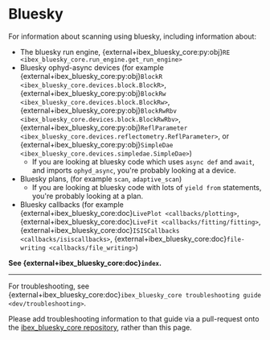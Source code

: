 # Bluesky

For information about scanning using bluesky, including information about:
- The bluesky run engine, {external+ibex_bluesky_core:py:obj}`RE <ibex_bluesky_core.run_engine.get_run_engine>`
- Bluesky ophyd-async devices (for example {external+ibex_bluesky_core:py:obj}`BlockR <ibex_bluesky_core.devices.block.BlockR>`, {external+ibex_bluesky_core:py:obj}`BlockRw <ibex_bluesky_core.devices.block.BlockRw>`, {external+ibex_bluesky_core:py:obj}`BlockRwRbv <ibex_bluesky_core.devices.block.BlockRwRbv>`, {external+ibex_bluesky_core:py:obj}`ReflParameter <ibex_bluesky_core.devices.reflectometry.ReflParameter>`, or {external+ibex_bluesky_core:py:obj}`SimpleDae <ibex_bluesky_core.devices.simpledae.SimpleDae>`)
  * If you are looking at bluesky code which uses `async def` and `await`, and imports `ophyd_async`, you're probably looking at a device.
- Bluesky plans, (for example `scan`, `adaptive_scan`)
  * If you are looking at bluesky code with lots of `yield from` statements, you're probably looking at a plan.
- Bluesky callbacks (for example {external+ibex_bluesky_core:doc}`LivePlot <callbacks/plotting>`, {external+ibex_bluesky_core:doc}`LiveFit <callbacks/fitting/fitting>`, {external+ibex_bluesky_core:doc}`ISISCallbacks <callbacks/isiscallbacks>`, {external+ibex_bluesky_core:doc}`file-writing <callbacks/file_writing>`)

**See {external+ibex_bluesky_core:doc}`index`.**

---

For troubleshooting, see {external+ibex_bluesky_core:doc}`ibex_bluesky_core troubleshooting guide <dev/troubleshooting>`.

Please add troubleshooting information to that guide via a pull-request onto the [ibex_bluesky_core repository](https://github.com/ISISComputingGroup/ibex_bluesky_core/), rather than this page.